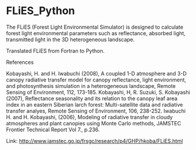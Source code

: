 ﻿# FLiES_Python
The FLiES (Forest Light Environmental Simulator) is designed to calculate forest light environmental parameters such as reflectance, absorbed light, transmitted light in the 3D heterogeneous landscape.


Translated FLiES from Fortran to Python.

References

Kobayashi, H. and H. Iwabuchi (2008), A coupled 1-D atmosphere and 3-D canopy radiative transfer model for canopy reflectance, light environment, and photosynthesis simulation in a heterogeneous landscape, Remote Sensing of Environment, 112, 173-185.
Kobayashi, H, R. Suzuki, S. Kobayashi (2007), Reflectance seasonality and its relation to the canopy leaf area index in an eastern Siberian larch forest: Multi-satellite data and radiative transfer analyes, Remote Sensing of Environment, 106, 238-252.
Iwabuchi H. and H. Kobayashi, (2006), Modeling of radiative transfer in cloudy atmospheres and plant canopies using Monte Carlo methods, JAMSTEC Frontier Technical Report Vol 7., p.236.

Link: http://www.jamstec.go.jp/frsgc/research/p4/GHP/hkoba/FLiES.html
